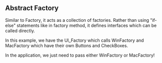 ## Abstract Factory

Similar to Factory, it acts as a collection of factories. Rather than using "if-else" statements like in factory method, it defines interfaces which can be called directly.

In this example, we have the UI_Factory which calls WinFactory and MacFactory which have their own Buttons and CheckBoxes.

In the application, we just need to pass either WinFactory or MacFactory!
